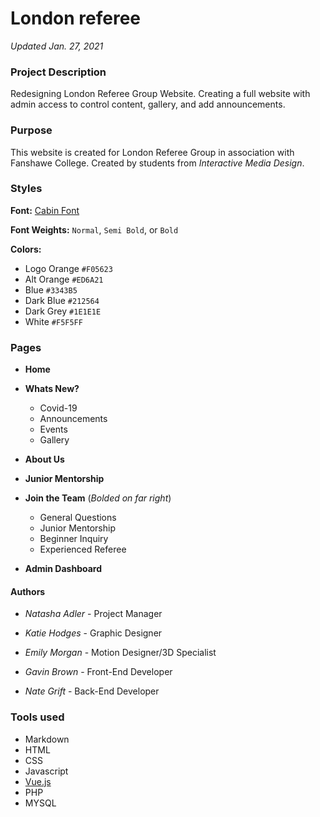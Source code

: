 # London referee
*Updated Jan. 27, 2021*

### Project Description

Redesigning London Referee Group Website.  Creating a full website with admin access to control content, gallery, and add announcements.   

### Purpose 

This website is created for London Referee Group in association with Fanshawe College.  Created by students from *Interactive Media Design*.

### Styles
**Font:** [Cabin Font](https://fonts.google.com/specimen/Cabin)

**Font Weights:** `Normal`, `Semi Bold`, or `Bold`

**Colors:**
- Logo Orange `#F05623`
- Alt Orange `#ED6A21`
- Blue `#3343B5`
- Dark Blue `#212564`
- Dark Grey `#1E1E1E`
- White `#F5F5FF`


### Pages 

- **Home**
- **Whats New?**
    - Covid-19
    - Announcements
    - Events
    - Gallery

- **About Us**
- **Junior Mentorship**
- **Join the Team** (*Bolded on far right*)
    - General Questions
    - Junior Mentorship
    - Beginner Inquiry 
    - Experienced Referee

- **Admin Dashboard**

#### Authors
- *Natasha Adler* - Project Manager
- *Katie Hodges* - Graphic Designer
- *Emily Morgan* - Motion Designer/3D Specialist 

- *Gavin Brown* - Front-End Developer
- *Nate Grift* - Back-End Developer

### Tools used

- Markdown
- HTML
- CSS
- Javascript
- [Vue.js](https://vuejs.org/https://vuejs.org/)
- PHP
- MYSQL

